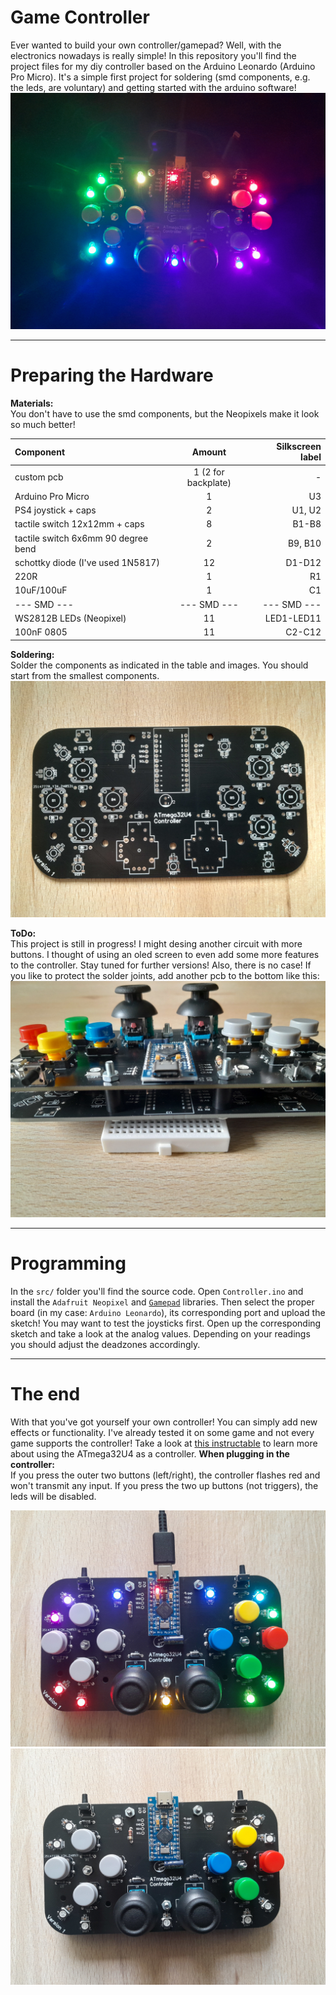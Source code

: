 # Game Controller
Ever wanted to build your own controller/gamepad? Well, with the electronics nowadays is really simple! In this repository you'll find the project files for my diy controller based on the Arduino Leonardo (Arduino Pro Micro). It's a simple first project for soldering (smd components, e.g. the leds, are voluntary) and getting started with the arduino software!
![Controller](https://github.com/Donut-Studio/Arduino-Leonardo-Game-Controller/blob/main/images/Controller.jpg)


***
# Preparing the Hardware

**Materials:**<br>
You don't have to use the smd components, but the Neopixels make it look so much better! 

| Component | Amount | Silkscreen label |
|:----------|:------:|-----------------:|
| custom pcb | 1 (2 for backplate) | - |
| Arduino Pro Micro | 1 | U3 |
| PS4 joystick + caps | 2 | U1, U2 |
| tactile switch 12x12mm + caps | 8 | B1-B8 |
| tactile switch 6x6mm 90 degree bend | 2 | B9, B10 |
| schottky diode (I've used 1N5817) | 12 | D1-D12 |
| 220R | 1 | R1 |
| 10uF/100uF | 1 | C1 |
| --- SMD --- | --- SMD --- | --- SMD --- |
| WS2812B LEDs (Neopixel) | 11 | LED1-LED11 |
| 100nF 0805 | 11 | C2-C12 |

**Soldering:**<br>
Solder the components as indicated in the table and images. You should start from the smallest components.
![PCB Front](https://github.com/Donut-Studio/Arduino-Leonardo-Game-Controller/blob/main/images/PCB_Front.jpg)

**ToDo:**<br>
This project is still in progress! I might desing another circuit with more buttons.
I thought of using an oled screen to even add some more features to the controller. Stay tuned for further versions!
Also, there is no case! If you like to protect the solder joints, add another pcb to the bottom like this:
![PCB Case](https://github.com/Donut-Studio/Arduino-Leonardo-Game-Controller/blob/main/images/Controller_Case.jpg)


***
# Programming
In the `src/` folder you'll find the source code. Open `Controller.ino` and install the `Adafruit Neopixel` and [`Gamepad`](https://github.com/GAMELASTER/ArduinoGamepad) libraries.
Then select the proper board (in my case: `Arduino Leonardo`), its corresponding port and upload the sketch!
You may want to test the joysticks first. Open up the corresponding sketch and take a look at the analog values.
Depending on your readings you should adjust the deadzones accordingly.



***
# The end
With that you've got yourself your own controller!
You can simply add new effects or functionality.
I've already tested it on some game and not every game supports the controller!
Take a look at [this instructable](https://www.instructables.com/Arduino-LeonardoMicroATMega32u4-As-GamepadGame-Con/) to learn more about using the ATmega32U4 as a controller.
**When plugging in the controller:**<br>
If you press the outer two buttons (left/right), the controller flashes red and won't transmit any input.
If you press the two up buttons (not triggers), the leds will be disabled.

![Controller on](https://github.com/Donut-Studio/Arduino-Leonardo-Game-Controller/blob/main/images/Controller_On.jpg)
![Controller off](https://github.com/Donut-Studio/Arduino-Leonardo-Game-Controller/blob/main/images/Controller_Off.jpg)